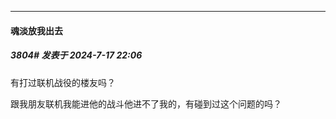 ﻿
*****

####  魂淡放我出去  
##### 3804#       发表于 2024-7-17 22:06

有打过联机战役的楼友吗？

跟我朋友联机我能进他的战斗他进不了我的，有碰到过这个问题的吗？

